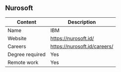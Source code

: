 ## Nurosoft

Content|Description
-|-
Name|IBM
Website|https://nurosoft.id/
Careers|https://nurosoft.id/careers/
Degree required|Yes
Remote work|Yes
